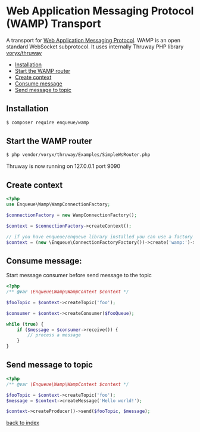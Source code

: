 # Web Application Messaging Protocol (WAMP) Transport

A transport for [Web Application Messaging Protocol](https://wamp-proto.org/).
WAMP is an open standard WebSocket subprotocol.
It uses internally Thruway PHP library [voryx/thruway](https://github.com/voryx/Thruway) 

* [Installation](#installation)
* [Start the WAMP router](#start-the-wamp-router)
* [Create context](#create-context)
* [Consume message](#consume-message)
* [Send message to topic](#send-message-to-topic)

## Installation

```bash
$ composer require enqueue/wamp
```

## Start the WAMP router

```bash
$ php vendor/voryx/thruway/Examples/SimpleWsRouter.php
```

Thruway is now running on 127.0.0.1 port 9090 


## Create context

```php
<?php
use Enqueue\Wamp\WampConnectionFactory;

$connectionFactory = new WampConnectionFactory();

$context = $connectionFactory->createContext();

// if you have enqueue/enqueue library installed you can use a factory to build context from DSN 
$context = (new \Enqueue\ConnectionFactoryFactory())->create('wamp:')->createContext();
```

## Consume message:

Start message consumer before send message to the topic

```php
<?php
/** @var \Enqueue\Wamp\WampContext $context */

$fooTopic = $context->createTopic('foo');

$consumer = $context->createConsumer($fooQueue);

while (true) {
    if ($message = $consumer->receive()) {
        // process a message
    }
}
```

## Send message to topic

```php
<?php
/** @var \Enqueue\Wamp\WampContext $context */

$fooTopic = $context->createTopic('foo');
$message = $context->createMessage('Hello world!');

$context->createProducer()->send($fooTopic, $message);
```

[back to index](../index.md)